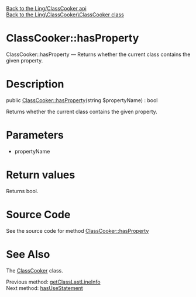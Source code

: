 [Back to the Ling/ClassCooker api](https://github.com/lingtalfi/ClassCooker/blob/master/doc/api/Ling/ClassCooker.md)<br>
[Back to the Ling\ClassCooker\ClassCooker class](https://github.com/lingtalfi/ClassCooker/blob/master/doc/api/Ling/ClassCooker/ClassCooker.md)


ClassCooker::hasProperty
================



ClassCooker::hasProperty — Returns whether the current class contains the given property.




Description
================


public [ClassCooker::hasProperty](https://github.com/lingtalfi/ClassCooker/blob/master/doc/api/Ling/ClassCooker/ClassCooker/hasProperty.md)(string $propertyName) : bool




Returns whether the current class contains the given property.




Parameters
================


- propertyName

    


Return values
================

Returns bool.








Source Code
===========
See the source code for method [ClassCooker::hasProperty](https://github.com/lingtalfi/ClassCooker/blob/master/ClassCooker.php#L691-L695)


See Also
================

The [ClassCooker](https://github.com/lingtalfi/ClassCooker/blob/master/doc/api/Ling/ClassCooker/ClassCooker.md) class.

Previous method: [getClassLastLineInfo](https://github.com/lingtalfi/ClassCooker/blob/master/doc/api/Ling/ClassCooker/ClassCooker/getClassLastLineInfo.md)<br>Next method: [hasUseStatement](https://github.com/lingtalfi/ClassCooker/blob/master/doc/api/Ling/ClassCooker/ClassCooker/hasUseStatement.md)<br>


